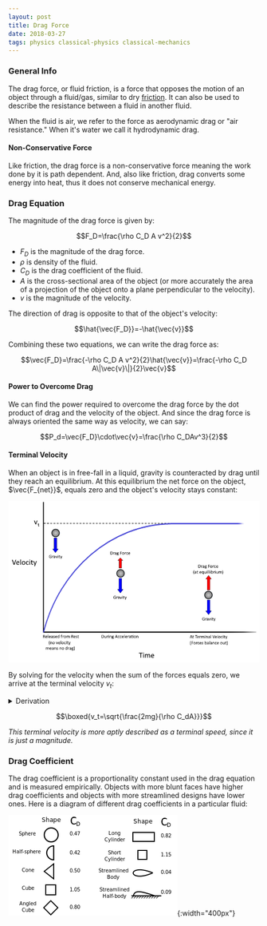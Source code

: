 ```yaml
---
layout: post
title: Drag Force
date: 2018-03-27
tags: physics classical-physics classical-mechanics
---
```

### General Info
The drag force, or fluid friction, is a force that opposes the motion of an object through a fluid/gas, similar to dry [friction](\friction). It can also be used to describe the resistance between a fluid in another fluid.

When the fluid is air, we refer to the force as aerodynamic drag or "air resistance." When it's water we call it hydrodynamic drag.

#### Non-Conservative Force
Like friction, the drag force is a non-conservative force meaning the work done by it is path dependent. And, also like friction, drag converts some energy into heat, thus it does not conserve mechanical energy.
$\renewcommand{\vec}[1]{\mathbf{#1}}$

### Drag Equation
The magnitude of the drag force is given by:

$$F_D=\frac{\rho C_D A v^2}{2}$$

- $F_D$ is the magnitude of the drag force.
- $\rho$ is density of the fluid.
- $C_D$ is the drag coefficient of the fluid.
- $A$ is the cross-sectional area of the object (or more accurately the area of a projection of the object onto a plane perpendicular to the velocity).
- $v$ is the magnitude of the velocity.

<!--more-->

The direction of drag is opposite to that of the object's velocity:

$$\hat{\vec{F_D}}=-\hat{\vec{v}}$$

Combining these two equations, we can write the drag force as:

$$\vec{F_D}=\frac{-\rho C_D A v^2}{2}\hat{\vec{v}}=\frac{-\rho C_D A\|\vec{v}\|}{2}\vec{v}$$

#### Power to Overcome Drag
We can find the power required to overcome the drag force by the dot product of drag and the velocity of the object. And since the drag force is always oriented the same way as velocity, we can say:

$$P_d=\vec{F_D}\cdot\vec{v}=\frac{\rho C_DAv^3}{2}$$

#### Terminal Velocity
When an object is in free-fall in a liquid, gravity is counteracted by drag until they reach an equilibrium. At this equilibrium the net force on the object, $\vec{F_{net}}$, equals zero and the object's velocity stays constant:

![terminalvel](/assets/physics/terminal_velocity.png?style=centerme)

By solving for the velocity when the sum of the forces equals zero, we arrive at the terminal velocity $v_t$:

<details><summary>Derivation</summary><p>$$\begin{align*}
F_D-F_g=0 \tag{drag and gravity cancel out}\\
F_D=F_g\\
\frac{\rho C_DAv^2}{2}=mg\\
v^2=\frac{2mg}{\rho C_DAv^2}
\end{align*}$$</p></details>

$$\boxed{v_t=\sqrt{\frac{2mg}{\rho C_dA}}}$$

*This terminal velocity is more aptly described as a terminal speed, since it is just a magnitude.*

### Drag Coefficient
The drag coefficient is a proportionality constant used in the drag equation and is measured empirically. Objects with more blunt faces have higher drag coefficients and objects with more streamlined designs have lower ones. Here is a diagram of different drag coefficients in a particular fluid:

![dragCOF](/assets/physics/drag_coefficients.png?style=centerme){:width="400px"}
